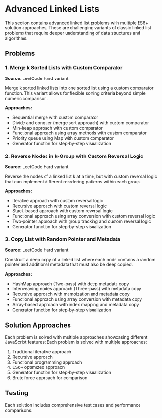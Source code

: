 # Advanced Linked Lists

This section contains advanced linked list problems with multiple ES6+ solution approaches. These are challenging variants of classic linked list problems that require deeper understanding of data structures and algorithms.

## Problems

### 1. Merge k Sorted Lists with Custom Comparator
**Source:** LeetCode Hard variant

Merge k sorted linked lists into one sorted list using a custom comparator function. This variant allows for flexible sorting criteria beyond simple numeric comparison.

**Approaches:**
- Sequential merge with custom comparator
- Divide and conquer (merge sort approach) with custom comparator
- Min-heap approach with custom comparator
- Functional approach using array methods with custom comparator
- Priority queue using Map with custom comparator
- Generator function for step-by-step visualization

### 2. Reverse Nodes in k-Group with Custom Reversal Logic
**Source:** LeetCode Hard variant

Reverse the nodes of a linked list k at a time, but with custom reversal logic that can implement different reordering patterns within each group.

**Approaches:**
- Iterative approach with custom reversal logic
- Recursive approach with custom reversal logic
- Stack-based approach with custom reversal logic
- Functional approach using array conversion with custom reversal logic
- Two-pointer approach with group tracking and custom reversal logic
- Generator function for step-by-step visualization

### 3. Copy List with Random Pointer and Metadata
**Source:** LeetCode Hard variant

Construct a deep copy of a linked list where each node contains a random pointer and additional metadata that must also be deep copied.

**Approaches:**
- HashMap approach (Two-pass) with deep metadata copy
- Interweaving nodes approach (Three-pass) with metadata copy
- Recursive approach with memoization and metadata copy
- Functional approach using array conversion with metadata copy
- Array-based approach with index mapping and metadata copy
- Generator function for step-by-step visualization

## Solution Approaches

Each problem is solved with multiple approaches showcasing different JavaScript features:
Each problem is solved with multiple approaches:

1. Traditional iterative approach
2. Recursive approach
3. Functional programming approach
4. ES6+ optimized approach
5. Generator function for step-by-step visualization
6. Brute force approach for comparison

## Testing

Each solution includes comprehensive test cases and performance comparisons.

